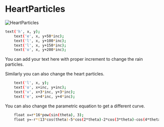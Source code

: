 # HeartParticles

![HeartParticles](https://user-images.githubusercontent.com/83541306/180952515-1fc9d2d1-f1dd-42a2-8149-fdb9fe46205b.png)

```sh
text('h', x, y);
    text('e', x, y+50*inc);
    text('l', x, y+100*inc);
    text('l', x, y+150*inc);
    text('o', x, y+200*inc); 
```
You can add your text here with proper increment to change the rain particles.

Similarly you can also change the heart particles.

```sh
    text('l', x, y);
    text('o', x+inc, y+inc);
    text('v', x+3*inc, y+3*inc);
    text('e', x+4*inc, y+4*inc);
```

You can also change the parametric equation to get a different curve.

```sh
    float x=r*16*pow(sin(theta), 3);
    float y=-r*(13*cos(theta)-5*cos(2*theta)-2*cos(3*theta)-cos(4*theta));
```

